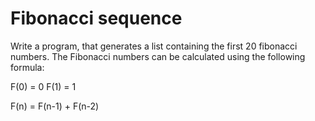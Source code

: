 # Fibonacci sequence
Write a program, that generates a list containing the first 20 fibonacci numbers.
The Fibonacci numbers can be calculated using the following formula:

F(0) = 0
F(1) = 1

F(n) = F(n-1) + F(n-2)